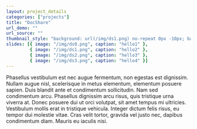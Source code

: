 ```yaml
---
layout: project_details
categories: ["projects"]
title: "DocShare"
url_demo: ""
url_source: ""
thumbnail_style: "background: url(/img/ds1.png) no-repeat 0px -10px; background-size: 260%;"
slides: [{ image: "/img/ds0.png", caption: "hello1" },
         { image: "/img/ds1.png", caption: "hello2" },
         { image: "/img/ds2.png", caption: "hello3" },
         { image: "/img/ds3.png", caption: "hello4" }]
---
```


Phasellus vestibulum est nec augue fermentum, non egestas est dignissim. Nullam augue nisl, scelerisque in metus elementum, elementum posuere sapien. Duis blandit ante et condimentum sollicitudin. Nam sed condimentum arcu. Phasellus dignissim arcu risus, quis tristique urna viverra at. Donec posuere dui ut orci volutpat, sit amet tempus mi ultricies. Vestibulum mollis erat in tristique vehicula. Integer dictum felis risus, eu tempor dui molestie vitae. Cras velit tortor, gravida vel justo nec, dapibus condimentum diam. Mauris eu iaculis nisi.
